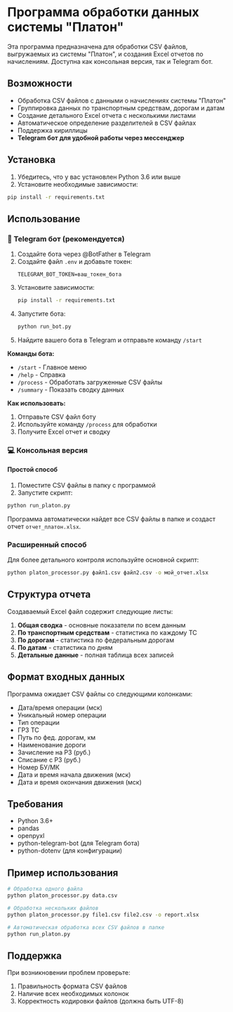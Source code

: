 # Программа обработки данных системы "Платон"

Эта программа предназначена для обработки CSV файлов, выгружаемых из системы "Платон", и создания Excel отчетов по начислениям. Доступна как консольная версия, так и Telegram бот.

## Возможности

- Обработка CSV файлов с данными о начислениях системы "Платон"
- Группировка данных по транспортным средствам, дорогам и датам
- Создание детального Excel отчета с несколькими листами
- Автоматическое определение разделителей в CSV файлах
- Поддержка кириллицы
- **Telegram бот для удобной работы через мессенджер**

## Установка

1. Убедитесь, что у вас установлен Python 3.6 или выше
2. Установите необходимые зависимости:
```bash
pip install -r requirements.txt
```

## Использование

### 🤖 Telegram бот (рекомендуется)

1. Создайте бота через @BotFather в Telegram
2. Создайте файл `.env` и добавьте токен:
   ```
   TELEGRAM_BOT_TOKEN=ваш_токен_бота
   ```
3. Установите зависимости:
   ```bash
   pip install -r requirements.txt
   ```
4. Запустите бота:
   ```bash
   python run_bot.py
   ```
5. Найдите вашего бота в Telegram и отправьте команду `/start`

**Команды бота:**
- `/start` - Главное меню
- `/help` - Справка
- `/process` - Обработать загруженные CSV файлы
- `/summary` - Показать сводку данных

**Как использовать:**
1. Отправьте CSV файл боту
2. Используйте команду `/process` для обработки
3. Получите Excel отчет и сводку

### 💻 Консольная версия

#### Простой способ

1. Поместите CSV файлы в папку с программой
2. Запустите скрипт:
```bash
python run_platon.py
```

Программа автоматически найдет все CSV файлы в папке и создаст отчет `отчет_платон.xlsx`.

### Расширенный способ

Для более детального контроля используйте основной скрипт:

```bash
python platon_processor.py файл1.csv файл2.csv -o мой_отчет.xlsx
```

## Структура отчета

Создаваемый Excel файл содержит следующие листы:

1. **Общая сводка** - основные показатели по всем данным
2. **По транспортным средствам** - статистика по каждому ТС
3. **По дорогам** - статистика по федеральным дорогам
4. **По датам** - статистика по дням
5. **Детальные данные** - полная таблица всех записей

## Формат входных данных

Программа ожидает CSV файлы со следующими колонками:
- Дата/время операции (мск)
- Уникальный номер операции
- Тип операции
- ГРЗ ТС
- Путь по фед. дорогам, км
- Наименование дороги
- Зачисление на РЗ (руб.)
- Списание с РЗ (руб.)
- Номер БУ/МК
- Дата и время начала движения (мск)
- Дата и время окончания движения (мск)

## Требования

- Python 3.6+
- pandas
- openpyxl
- python-telegram-bot (для Telegram бота)
- python-dotenv (для конфигурации)

## Пример использования

```bash
# Обработка одного файла
python platon_processor.py data.csv

# Обработка нескольких файлов
python platon_processor.py file1.csv file2.csv -o report.xlsx

# Автоматическая обработка всех CSV файлов в папке
python run_platon.py
```

## Поддержка

При возникновении проблем проверьте:
1. Правильность формата CSV файлов
2. Наличие всех необходимых колонок
3. Корректность кодировки файлов (должна быть UTF-8)
